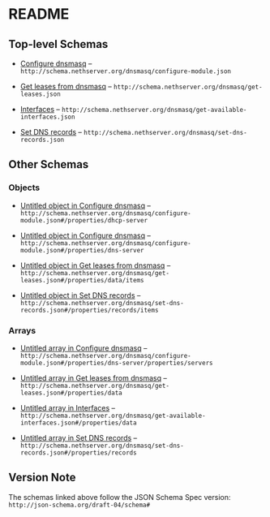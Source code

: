 # README

## Top-level Schemas

*   [Configure dnsmasq](./configure-module.md "Configure dnsmasq module") – `http://schema.nethserver.org/dnsmasq/configure-module.json`

*   [Get leases from dnsmasq](./get-leases.md) – `http://schema.nethserver.org/dnsmasq/get-leases.json`

*   [Interfaces](./get-available-interfaces.md "List available interfaces that dnsmasq can be configured on") – `http://schema.nethserver.org/dnsmasq/get-available-interfaces.json`

*   [Set DNS records](./set-dns-records.md "Allow to set static DNS records or overrides") – `http://schema.nethserver.org/dnsmasq/set-dns-records.json`

## Other Schemas

### Objects

*   [Untitled object in Configure dnsmasq](./configure-module-properties-dhcp-server.md "Defines DHCP server configuration") – `http://schema.nethserver.org/dnsmasq/configure-module.json#/properties/dhcp-server`

*   [Untitled object in Configure dnsmasq](./configure-module-properties-dns-server.md "Defines DNS server configuration") – `http://schema.nethserver.org/dnsmasq/configure-module.json#/properties/dns-server`

*   [Untitled object in Get leases from dnsmasq](./get-leases-properties-data-items.md) – `http://schema.nethserver.org/dnsmasq/get-leases.json#/properties/data/items`

*   [Untitled object in Set DNS records](./set-dns-records-properties-records-items.md) – `http://schema.nethserver.org/dnsmasq/set-dns-records.json#/properties/records/items`

### Arrays

*   [Untitled array in Configure dnsmasq](./configure-module-properties-dns-server-properties-servers.md "List of upstream DNS servers, where the requests shall be forwarded") – `http://schema.nethserver.org/dnsmasq/configure-module.json#/properties/dns-server/properties/servers`

*   [Untitled array in Get leases from dnsmasq](./get-leases-properties-data.md) – `http://schema.nethserver.org/dnsmasq/get-leases.json#/properties/data`

*   [Untitled array in Interfaces](./get-available-interfaces-properties-data.md) – `http://schema.nethserver.org/dnsmasq/get-available-interfaces.json#/properties/data`

*   [Untitled array in Set DNS records](./set-dns-records-properties-records.md "List of static DNS entries") – `http://schema.nethserver.org/dnsmasq/set-dns-records.json#/properties/records`

## Version Note

The schemas linked above follow the JSON Schema Spec version: `http://json-schema.org/draft-04/schema#`
